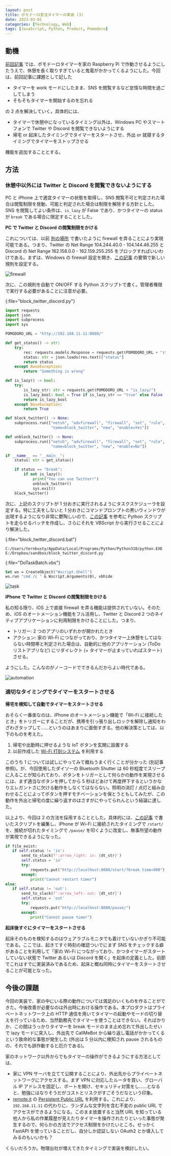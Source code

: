 ```yaml
---
layout: post
title: ポモドーロ変法タイマーの実装 (3)
date: 2023-03-01
categories: [Technology, Web]
tags: [JavaScript, Python, Product, Pomodoro]
---
```


## 動機

[前回記事](https://ternbusty.github.io/posts/modified-pomodoro-2.html) では、ポモドーロタイマーを家の Raspberry Pi で作動させるようにしたうえで、休憩を長く取りすぎていると鬼電がかかってくるようにした。今回は、前回記事に課題として記した

- タイマーを work モードにしたまま、SNS を閲覧するなど怠惰な時間を過ごしてしまう
- そもそもタイマーを開始するのを忘れる

の 2 点を解決していく。具体的には、

- タイマーで休憩中になっているタイミング以外は、Windows PC やスマートフォンで Twitter や Discord を閲覧できないようにする
- 帰宅 or 起床したタイミングでタイマーをスタートさせ、外出 or 就寝するタイミングでタイマーをストップさせる

機能を追加することとする。

## 方法

### 休憩中以外には Twitter と Discord を閲覧できないようにする
PC と iPhone 上で適宜タイマーの状態を取得し、SNS 閲覧不可と判定された場合は閲覧制限を発動、可能と判定された場合は制限を解除する方針とした。SNS を閲覧してよい条件は、`is_lazy` が False であり、かつタイマーの status が `break` である場合に限定することとした。

**PC で Twitter と Discord の閲覧制限をかける**

これについては、以前 [別の場所](https://i-was-a-ki.hatenablog.com/entry/2020/10/09/201702) で書いたように firewall を弄ることにより実現可能である。つまり、Twitter の Net Range 104.244.40.0 - 104.144.46.255 と Discord の Net Range 162.158.0.0 - 162.159.255.255 をブロックすればいいわけである。まずは、Windows の firewall 設定を開き、[この記事](https://www.harukas.org/blog/884/) の要領で新しい規則を設定する。

![firewall](../../assets/img/pomodoro3/firewall.png)

次に、この規則を自動で ON/OFF する Python スクリプトで書く。管理者権限で実行する必要があることに注意が必要。

{:file="block_twitter_discord.py"}
```python
import requests
import json
import subprocess
import sys

POMODORO_URL = "http://192.168.11.11:8080/"

def get_status() -> str:
    try:
        res: requests.models.Response = requests.get(POMODORO_URL + "status/")
        status: str = json.loads(res.text)["status"]
        return status
    except BaseException:
        return "Something is wrong"

def is_lazy() -> bool:
    try:
        is_lazy_str: str = requests.get(POMODORO_URL + "is_lazy/")
        is_lazy_bool: bool = True if is_lazy_str == "true" else False
        return is_lazy_bool
    except BaseException:
        return True

def block_twitter() -> None:
    subprocess.run(["netsh", "advfirewall", "firewall", "set", "rule",
                    "name=block_twitter", "new", "enable=Yes"])

def unblock_twitter() -> None:
    subprocess.run(["netsh", "advfirewall", "firewall", "set", "rule",
                    "name=block_twitter", "new", "enable=No"])

if __name__ == "__main__":
    status: str = get_status()

    if status == "break":
        if not is_lazy():
            print("You can use Twitter!")
            unblock_twitter()
            sys.exit()
    block_twitter()
```

次に、上記のスクリプトが 1 分おきに実行されるようにタスクスケジューラを設定する。特に工夫をしないと 1 分おきにコマンドプロンプトの黒いウィンドウが出現するようになり非常に鬱陶しいので、[この記事](https://qiita.com/trumpet_developer/items/cf7b8cb0981bdcab6c20) を参考に Python スクリプトを走らせるバッチを作成し、さらにそれを VBScript から実行させることにより解決した。

{:file="block_twitter_discord.bat"}
```
C:/Users/ternbusty/AppData/Local/Programs/Python/Python310/python.EXE E:/Dropbox/sandbox/block_twitter_discord.py
```

{:file="DoTaskBatch.vbs"}
```vb
Set ws = CreateObject("Wscript.Shell")
ws.run "cmd /c " & Wscript.Arguments(0), vbhide
```
![task](../../assets/img/pomodoro3/task.png)

**iPhone で Twitter と Discord の閲覧制限をかける**

私の知る限り、iOS 上で直接 firewall を弄る機能は提供されていない。そのため、iOS のオートメーション機能をフル活用し、Twitter と Discord 2 つのネイティブアプリケーションに利用制限をかけることにした。つまり、

- トリガー: 2 つのアプリのいずれかが開かれたとき
- アクション: 家の Wi-Fi につながっており、かつタイマー上休憩をしてはならない時間帯と判定された場合は、自動的に他のアプリケーション (ToDo リストアプリなど) にリダイレクト (+ タイマーが止まっていればスタート) させる。

ようにした。こんなのがノーコードでできるんだからよい時代である。

![automation](../../assets/img/pomodoro3/automation.png)

### 適切なタイミングでタイマーをスタートさせる

**帰宅を検知して自動でタイマーをスタートさせる**

おそらく一番楽なのは、iPhone のオートメーション機能で「Wi-Fi に接続したとき」をトリガーにすることだが、携帯を引っ張り出しロックを解除し通知をわざわざタップして……というのはあまりに面倒すぎる。他の解決策としては、以下のものを考えた。

1. 帰宅や出勤時に押せるような IoT ボタンを玄関に設置する
2. 以前作成した [Wi-Fi 打刻システム](https://ternbusty.github.io/posts/wifi-checkin.html) を利用する

このうち 1 については試しにやってみて概ねうまく行くことが分かった (別記事参照)。が、今回使用したダイソーの Bluetooth Shutter は 60 秒程度でスリープに入ることが知られており、ボタンをトリガーとして何らかの動作を実現させるには、まず適当なボタンを押してから 5 秒ほどあけて再度押下するというかなりエレガントさに欠ける動作をしなくてはならない。照明の消灯 / 点灯と組み合わせることによってボタンを押すモチベーションを保とうともしてみたが、この動作を外出と帰宅の度に繰り返すのはさすがにやってられんという結論に達した。

以上より、今回は 2 の方法を採用することとした。具体的には、[この記事](https://ternbusty.github.io/posts/wifi-checkin.html) で書いたスクリプトを編集し、iPhone が Wi-Fi に接続されたタイミングで `/start/` を、接続が切れたタイミングで `/pause/` を叩くように改変し、無事所望の動作が実現できるようになった。

```python
if file_exist:
   if self.status != 'in':
       send_to_slack(f':arrow_right: in: {dt_str}')
       self.status = 'in'
       try:
           requests.put("http://localhost:8080/start/?break_time=900")
       except:
           print("Cannot restart timer")
else:
   if self.status != 'out':
       send_to_slack(f':arrow_left: out: {dt_str}')
       self.status = 'out'
       try:
           requests.put("http://localhost:8080/pause/")
       except:
           print("Cannot pause timer")
```

**起床後すぐにタイマーをスタートさせる**

起床そのものを検知するのはウェアラブルモニタでも着けていないかぎり不可能である。ここでは、起きてすぐ時刻の確認ついでにまず SNS をチェックする癖があることを利用して「家の Wi-Fi につながっており、かつタイマーがスタートしていない状態で Twitter あるいは Discord を開く」を起床の定義とした。前節でこれはすでに実装済みであるため、起床と概ね同時にタイマーをスタートさせることが可能となった。

## 今後の課題

今回の実装で、家の中にいる際の動作については満足のいくものを作ることができた。今後改善が必要なのは外出時における操作である。本プロダクトはプライベートネットワーク上の HTTP 通信を用いてタイマーの起動やモードの切り替えを行っているため、当然勤務先でタイマーを使うことはできない。そればかりか、この間はうっかりタイマーを break モードのまま止め忘れて外出したせいで lazy モードに突入し、外出先で CallMeBot から繰り返し電話がかかってくるという致命的な事態が発生した (外出は 5 分以内に検知され pause されるものの、それでも誤作動すると厄介である)。

家のネットワーク以外からでもタイマーの操作ができるようにする方法としては、
- 家に VPN サーバを立てて公開することにより、外出先からプライベートネットワークにアクセスする。まず VPN に対応したルータを買い、グローバル IP アドレスを固定し、ポートを開け、セキュリティ対策をし……となると、勉強にはなりそうだがコストとリスクがすごそうだなという印象。
- [remote.it](https://www.remote.it/) の [Persistent Public URL](https://www.remote.it/resources/persistent-url) を利用する。これにより、`192.168.11.11` の代わりに、ランダムな文字列を含む不変の public URL でアクセスができるようになる。このまま放置すると当然 URL を知っている他人から私の作業履歴が見えたりタイマーを操作されたりといった事態が発生するので、何らかの方法でアクセス制限をかけたいところ。せっかく FastAPI を使っていることだし、自分しか認証しない OAuth2 とか導入してみるのもいいかも？

くらいだろうか。物理出社が増えてきたタイミングで実装を検討したい。
